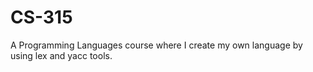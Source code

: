 # CS-315
A Programming Languages course where I create my own language by using lex and yacc tools.
